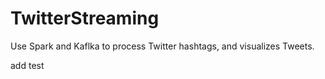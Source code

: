 # TwitterStreaming
Use Spark and Kaflka to process Twitter hashtags, and visualizes Tweets.  

add test
